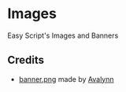 # Images
Easy Script's Images and Banners

## Credits

- [banner.png](https://images.easyscript.dev/banner.png) made by [Avalynn](https://github.com/avalynndev)
